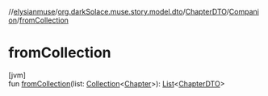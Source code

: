 //[elysianmuse](../../../../index.md)/[org.darkSolace.muse.story.model.dto](../../index.md)/[ChapterDTO](../index.md)/[Companion](index.md)/[fromCollection](from-collection.md)

# fromCollection

[jvm]\
fun [fromCollection](from-collection.md)(list: [Collection](https://kotlinlang.org/api/latest/jvm/stdlib/kotlin.collections/-collection/index.html)&lt;[Chapter](../../../org.darkSolace.muse.story.model/-chapter/index.md)&gt;): [List](https://kotlinlang.org/api/latest/jvm/stdlib/kotlin.collections/-list/index.html)&lt;[ChapterDTO](../index.md)&gt;
